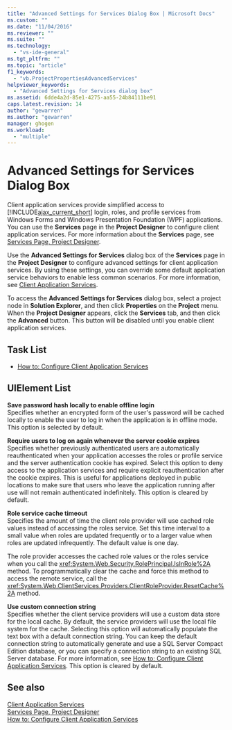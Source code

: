 ```yaml
---
title: "Advanced Settings for Services Dialog Box | Microsoft Docs"
ms.custom: ""
ms.date: "11/04/2016"
ms.reviewer: ""
ms.suite: ""
ms.technology: 
  - "vs-ide-general"
ms.tgt_pltfrm: ""
ms.topic: "article"
f1_keywords: 
  - "vb.ProjectPropertiesAdvancedServices"
helpviewer_keywords: 
  - "Advanced Settings for Services dialog box"
ms.assetid: 6dde4a2d-85e1-4275-aa55-24b84111be91
caps.latest.revision: 14
author: "gewarren"
ms.author: "gewarren"
manager: ghogen
ms.workload: 
  - "multiple"
---
```

# Advanced Settings for Services Dialog Box
Client application services provide simplified access to [!INCLUDE[ajax_current_short](../../ide/reference/includes/ajax_current_short_md.md)] login, roles, and profile services from Windows Forms and Windows Presentation Foundation (WPF) applications. You can use the **Services** page in the **Project Designer** to configure client application services. For more information about the **Services** page, see [Services Page, Project Designer](../../ide/reference/services-page-project-designer.md).  
  
 Use the **Advanced Settings for Services** dialog box of the **Services** page in the **Project Designer** to configure advanced settings for client application services. By using these settings, you can override some default application service behaviors to enable less common scenarios. For more information, see [Client Application Services](/dotnet/framework/common-client-technologies/client-application-services).  
  
 To access the **Advanced Settings for Services** dialog box, select a project node in **Solution Explorer**, and then click **Properties** on the **Project** menu. When the **Project Designer** appears, click the **Services** tab, and then click the **Advanced** button. This button will be disabled until you enable client application services.  
  
## Task List

- [How to: Configure Client Application Services](/dotnet/framework/common-client-technologies/how-to-configure-client-application-services)

## UIElement List

 **Save password hash locally to enable offline login**  
 Specifies whether an encrypted form of the user's password will be cached locally to enable the user to log in when the application is in offline mode. This option is selected by default.
  
 **Require users to log on again whenever the server cookie expires**  
 Specifies whether previously authenticated users are automatically reauthenticated when your application accesses the roles or profile service and the server authentication cookie has expired. Select this option to deny access to the application services and require explicit reauthentication after the cookie expires. This is useful for applications deployed in public locations to make sure that users who leave the application running after use will not remain authenticated indefinitely. This option is cleared by default.  
  
 **Role service cache timeout**  
 Specifies the amount of time the client role provider will use cached role values instead of accessing the roles service. Set this time interval to a small value when roles are updated frequently or to a larger value when roles are updated infrequently. The default value is one day.  
  
 The role provider accesses the cached role values or the roles service when you call the <xref:System.Web.Security.RolePrincipal.IsInRole%2A> method. To programmatically clear the cache and force this method to access the remote service, call the <xref:System.Web.ClientServices.Providers.ClientRoleProvider.ResetCache%2A> method.  
  
 **Use custom connection string**  
 Specifies whether the client service providers will use a custom data store for the local cache. By default, the service providers will use the local file system for the cache. Selecting this option will automatically populate the text box with a default connection string. You can keep the default connection string to automatically generate and use a SQL Server Compact Edition database, or you can specify a connection string to an existing SQL Server database. For more information, see [How to: Configure Client Application Services](/dotnet/framework/common-client-technologies/how-to-configure-client-application-services). This option is cleared by default.  
  
## See also

[Client Application Services](/dotnet/framework/common-client-technologies/client-application-services)  
[Services Page, Project Designer](../../ide/reference/services-page-project-designer.md)  
[How to: Configure Client Application Services](/dotnet/framework/common-client-technologies/how-to-configure-client-application-services)